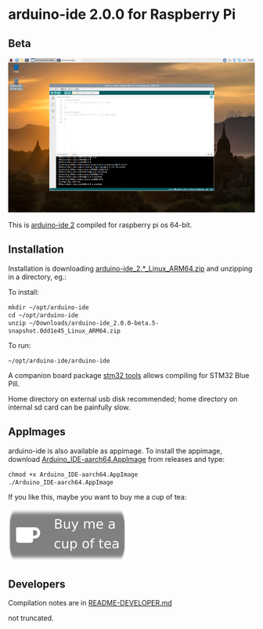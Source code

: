 # arduino-ide 2.0.0 for Raspberry Pi

## Beta

[![arduino ide 2.0](images/screenshot_small.jpg)](https://github.com/koendv/arduino-ide-raspberrypi/raw/main/images/screenshot.png)


This is [arduino-ide 2](https://github.com/arduino/arduino-ide) compiled for raspberry pi os 64-bit.

## Installation

Installation is downloading [arduino-ide_2.*_Linux_ARM64.zip](https://github.com/koendv/arduino-ide-raspberrypi/releases/download/2.0.0-beta.5-snapshot.0dd1e45/arduino-ide_2.0.0-beta.5-snapshot.0dd1e45_Linux_ARM64.zip) and unzipping in a directory, eg.:

To install:

```
mkdir ~/opt/arduino-ide
cd ~/opt/arduino-ide
unzip ~/Downloads/arduino-ide_2.0.0-beta.5-snapshot.0dd1e45_Linux_ARM64.zip
```

To run:

```
~/opt/arduino-ide/arduino-ide
```

A companion board package [stm32 tools](https://github.com/koendv/Arduino_Tools) allows compiling for STM32 Blue Pill.

Home directory on external usb disk recommended; home directory on internal sd card can be painfully slow.

## AppImages
arduino-ide is also available as appimage.
To install the appimage, download [Arduino_IDE-aarch64.AppImage](https://github.com/koendv/arduino-ide-raspberrypi/releases/download/2.0.0-beta.5-snapshot.0dd1e45/Arduino_IDE-aarch64.AppImage) from releases and type:

```
chmod +x Arduino_IDE-aarch64.AppImage
./Arduino_IDE-aarch64.AppImage
```

If you like this, maybe you want to buy me a cup of tea:

[![ko-fi](images/kofibutton.svg)](https://ko-fi.com/Q5Q03LPDQ)

## Developers

Compilation notes are in [README-DEVELOPER.md](README-DEVELOPER.md)

not truncated.
